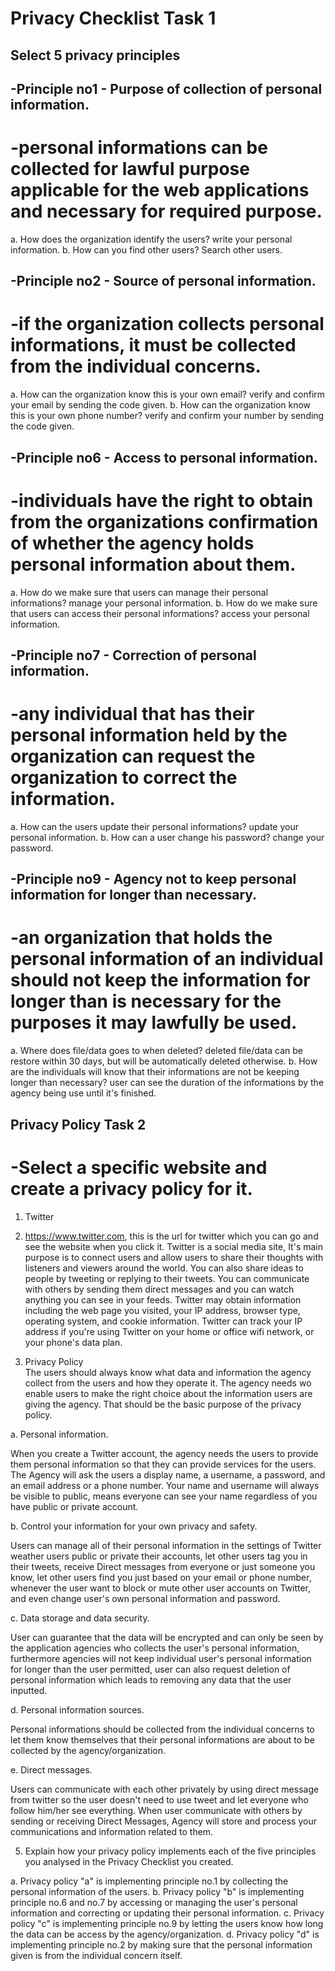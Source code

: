 # Privacy Checklist Task 1 


## Select 5 privacy principles 

## -Principle no1 - Purpose of collection of personal information.
 # -personal informations can be collected for lawful purpose applicable for the web applications and necessary for required purpose.

 a. How does the organization identify the users?
 write your personal information.
 b. How can you find other users?
 Search other users.

## -Principle no2 - Source of personal information.
 # -if the organization collects personal informations, it must be collected from the individual concerns.

 a. How can the organization know this is your own email?
 verify and confirm your email by sending the code given.
 b. How can the organization know this is your own phone number?
 verify and confirm your number by sending the code given.

## -Principle no6 - Access to personal information.
 # -individuals have the right to obtain from the organizations confirmation of whether the agency holds personal information about them.
 
 a. How do we make sure that users can manage their personal informations?
 manage your personal information.
 b. How do we make sure that users can access their personal informations?
 access your personal information.

## -Principle no7 - Correction of personal information.
 # -any individual that has their personal information held by the organization can request the organization to correct the information.

 a. How can the users update their personal informations?
 update your personal information.
 b. How can a user change his password?
 change your password.

## -Principle no9 - Agency not to keep personal information for longer than necessary.
 # -an organization that holds the personal information of an individual should not keep the information for longer than is necessary for the purposes it may lawfully be used.

 a. Where does file/data goes to when deleted?
 deleted file/data can be restore within 30 days, but will be automatically deleted otherwise.
 b. How are the individuals will know that their informations are not be keeping longer than necessary?
 user can see the duration of the informations by the agency being use until it's finished.





## Privacy Policy Task 2

 # -Select a specific website and create a privacy policy for it.

 1. Twitter
 2. https://www.twitter.com, this is the url for twitter which you can go and see the website when you click it.
    Twitter is a social media site, It's main purpose is to connect users and allow users to share their thoughts with listeners and viewers around the world. You can also share ideas to people by tweeting or replying to their tweets. You can communicate with others by sending them direct messages and you can watch anything you can see in your feeds.
    Twitter may obtain information including the web page you visited, your IP address, browser type, operating system, and cookie information. Twitter can track your IP address if you're using Twitter on your home or office wifi network, or your phone's data plan. 
    
 3. Privacy Policy   
    The users should always know what data and information the agency collect from the users and how they operate it. The agency needs wo enable users to make the right choice about the information users are giving the agency. That should be the basic purpose of the privacy policy.

 a. Personal information.
    
   When you create a Twitter account, the agency needs the users to provide them personal information so that they can provide services for the users. The Agency will ask the users a display name, a username, a password, and an email address or a phone number. Your name and username will always be visible to public, means everyone can see your name regardless of you have public or private account. 
    
 b. Control your information for your own privacy and safety.

   Users can manage all of their personal information in the settings of Twitter weather users public or private their accounts, let other users tag you in their tweets, receive Direct messages from everyone or just someone you know, let other users find you just based on your email or phone number, whenever the user want to block or mute other user accounts on Twitter, and even change user's own personal information and password.

 c. Data storage and data security.

   User can guarantee that the data will be encrypted and can only be seen by the application agencies who collects the user's personal information, furthermore agencies will not keep individual user's personal information for longer than the user permitted, user can also request deletion of personal information which leads to removing any data that the user inputted.
   
 d. Personal information sources.

   Personal informations should be collected from the individual concerns to let them know themselves that their personal informations are about to be collected by the agency/organization. 

 e. Direct messages.
 
   Users can communicate with each other privately by using direct message from twitter so the user doesn't need to use tweet and let everyone who follow him/her see everything. When user communicate with others by sending or receiving Direct Messages, Agency will store and process your communications and information related to them.

 5. Explain how your privacy policy implements each of the five principles you analysed in the Privacy Checklist you created.

  a. Privacy policy "a" is implementing principle no.1 by collecting the personal information of the users.
  b. Privacy policy "b" is implementing principle no.6 and no.7 by accessing or managing the user's personal information and correcting or updating their personal information.
  c. Privacy policy "c" is implementing principle no.9 by letting the users know how long the data can be access by the agency/organization.
  d. Privacy policy "d" is implementing principle no.2 by making sure that the personal information given is from the individual concern itself.
  
  
  
  









